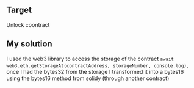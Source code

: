 ## Target

Unlock coontract

## My solution

I used the web3 library to access the storage of the contract `await web3.eth.getStorageAt(contractAddress, storageNumber, console.log)`, once I had the bytes32 from the storage I transformed it into a bytes16 using the bytes16 method from solidy (through another contract)
